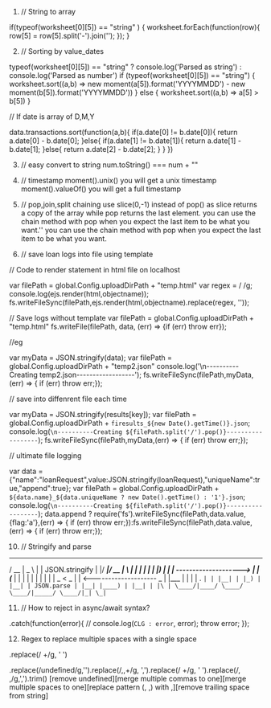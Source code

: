 1. // String to array

if(typeof(worksheet[0][5]) == "string" )
{
worksheet.forEach(function(row){
row[5] = row[5].split('-').join('');
});
}

2. // Sorting by value_dates

typeof(worksheet[0][5]) == "string" ? console.log('Parsed as string') : console.log('Parsed as number')
if (typeof(worksheet[0][5]) == "string") {
worksheet.sort((a,b) => new moment(a[5]).format('YYYYMMDD') - new moment(b[5]).format('YYYYMMDD'))
} else {
worksheet.sort((a,b) => a[5] > b[5])
}

// If date is array of D,M,Y

data.transactions.sort(function(a,b){
if(a.date[0] != b.date[0]){
return a.date[0] - b.date[0];
}else{
if(a.date[1] != b.date[1]){
return a.date[1] - b.date[1];
}else{
return a.date[2] - b.date[2];
}
}
})

3. // easy convert to string
num.toString() === num + ""

4. // timestamp
moment().unix() you will get a unix timestamp
moment().valueOf() you will get a full timestamp

5. // pop,join,split chaining
use slice(0,-1) instead of pop() as slice returns a copy of the array while pop returns the last element.
you can use the chain method with pop when you expect the last item to be what you want.''
you can use the chain method with pop when you expect the last item to be what you want.

6. // save loan logs into file using template

// Code to render statement in html file on localhost

var filePath = global.Config.uploadDirPath + "temp.html"
var regex = /                /g;
console.log(ejs.render(html,objectname));
fs.writeFileSync(filePath,ejs.render(html,objectname).replace(regex, ''));


// Save logs without template
var filePath = global.Config.uploadDirPath + "temp.html"
fs.writeFile(filePath, data, (err) => {if (err) throw err});

//eg

var myData = JSON.stringify(data);
var filePath = global.Config.uploadDirPath + "temp2.json"
console.log('\n----------Creating temp2.json------------------');
fs.writeFileSync(filePath,myData,(err) => { if (err) throw err;});

// save into diffenrent file each time

var myData = JSON.stringify(results[key]);
var filePath = global.Config.uploadDirPath + `firesults_${new Date().getTime()}.json`;
console.log(`\n----------Creating ${filePath.split('/').pop()}------------------`);
fs.writeFileSync(filePath,myData,(err) => { if (err) throw err;});

// ultimate file logging

var data = {"name":"loanRequest",value:JSON.stringify(loanRequest),"uniqueName":true,"append":true};
var filePath = global.Config.uploadDirPath + `${data.name}_${data.uniqueName ? new Date().getTime() : '1'}.json`;
console.log(`\n----------Creating ${filePath.split('/').pop()}------------------`);
data.append ? require('fs').writeFileSync(filePath,data.value,{flag:'a'},(err) => { if (err) throw err;}):fs.writeFileSync(filePath,data.value,(err) => { if (err) throw err;});

10. // Stringify and parse

____ ____ _ _ _____ ____ _ _
/ __ \| _ \ | | JSON.stringify | |/ ____|/ __ \| \ | |
| | | | |_) | | | --------------------> | | (___ | | | | \| |
| | | | _ < _ | | <-------------------- _ | |\___ \| | | | . ` |
| |__| | |_) | |__| | JSON.parse | |__| |____) | |__| | |\ |
\____/|____/ \____/ \____/|_____/ \____/|_| \_| `


11. // How to reject in async/await syntax?

.catch(function(error){
// console.log(`CLG : error`, error);
throw error;
});

12. Regex to replace multiple spaces with a single space

.replace(/ +/g, ' ')

.replace(/undefined/g,'').replace(/,,+/g, ',').replace(/ +/g, ' ').replace(/, ,/g,',').trim()
[remove undefined][merge multiple commas to one][merge multiple spaces to one][replace pattern (, ,) with ,][remove trailing space from string]
